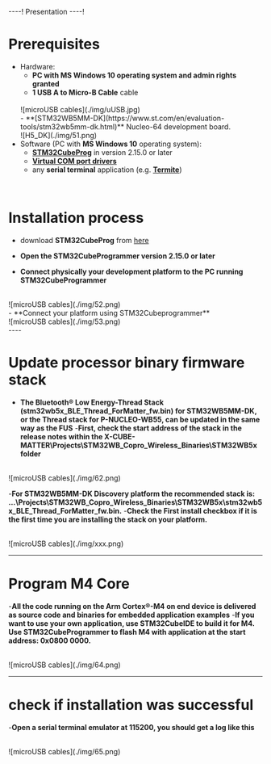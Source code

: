 ----!
Presentation
----!


# Prerequisites
- Hardware:
  - **PC with MS Windows 10 operating system and admin rights granted**
  - **1 USB A to Micro-B Cable** cable 
  <br>
  ![microUSB cables](./img/uUSB.jpg)
  <br>
  - **[STM32WB5MM-DK](https://www.st.com/en/evaluation-tools/stm32wb5mm-dk.html)** Nucleo-64 development board.
  <br>
  ![H5_DK](./img/51.png)
  <br>
- Software (PC with **MS Windows 10** operating system):
  - **[STM32CubeProg](https://www.st.com/en/development-tools/stm32cubeprog.html)** in version 2.15.0 or later
  - **[Virtual COM port drivers](https://www.st.com/en/development-tools/stsw-stm32102.html)**
  -  any **serial terminal** application (e.g. **[Termite](https://termite.software.informer.com/3.4/)**)


<br>

# Installation process
- download **STM32CubeProg** from [here](https://www.st.com/en/development-tools/stm32cubeprog.html)


- **Open the STM32CubeProgrammer version 2.15.0 or later**
- **Connect physically your development platform to the PC running STM32CubeProgrammer**
<br>
  ![microUSB cables](./img/52.png)
<br>
- **Connect your platform using STM32Cubeprogrammer**
<br>
  ![microUSB cables](./img/53.png)
<br>
----


# Update processor binary firmware stack
 - **The Bluetooth® Low Energy-Thread Stack (stm32wb5x_BLE_Thread_ForMatter_fw.bin) for STM32WB5MM-DK, or the Thread stack for P-NUCLEO-WB55, can be updated in the same way as the FUS**
-**First, check the start address of the stack in the release notes within the X-CUBE-MATTER\Projects\STM32WB_Copro_Wireless_Binaries\STM32WB5x folder**

<br>
  ![microUSB cables](./img/62.png)
<br>


-**For STM32WB5MM-DK Discovery platform the recommended stack is: ...\Projects\STM32WB_Copro_Wireless_Binaries\STM32WB5x\stm32wb5x_BLE_Thread_ForMatter_fw.bin.**
-**Check the First install checkbox if it is the first time you are installing the stack on your platform.**


<br>
  ![microUSB cables](./img/xxx.png)
<br>





----


# Program M4 Core


-**All the code running on the Arm Cortex®-M4 on end device is delivered as source code and binaries for embedded application examples** 
-**If you want to use your own application, use STM32CubeIDE to build it for M4. Use STM32CubeProgrammer to flash M4 with application at the start address: 0x0800 0000.**



<br>
  ![microUSB cables](./img/64.png)
<br>

----


# check if installation was successful

-**Open a serial terminal emulator at 115200, you should get a log like this**


<br>
  ![microUSB cables](./img/65.png)
<br>

